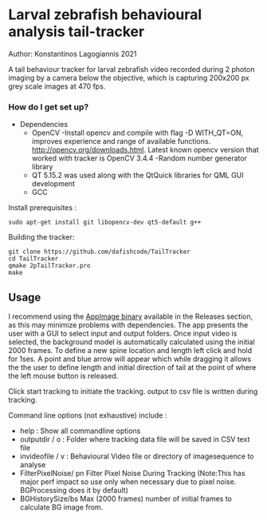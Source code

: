 # Larval zebrafish behavioural analysis tail-tracker 

Author: Konstantinos Lagogiannis 2021

A tail behaviour tracker for larval zebrafish video recorded during 2 photon imaging by a camera below the objective, which is capturing 200x200 px grey scale images at 470 fps.

### How do I get set up? ###
* Dependencies
    - OpenCV
        -Install opencv and compile with flag -D WITH_QT=ON, improves experience and range of available functions.
        http://opencv.org/downloads.html. Latest known opencv version that worked with tracker is OpenCV 3.4.4
        -Random number generator library
    - QT 5.15.2 was used along with the QtQuick libraries for QML GUI development  
    - GCC

Install prerequisites :

```
sudo apt-get install git libopencv-dev qt5-default g++ 
```

Building the tracker:

```
git clone https://github.com/dafishcode/TailTracker
cd TailTracker
qmake 2pTailTracker.pro
make
```


##  Usage 
I recommend using the [AppImage binary](https://github.com/kostasl/TailTracker/releases/download/V1-alpha-kappa/2p-muscope_Tail_Tracker-x86_64-k.AppImage) available in the Releases section, as this may minimize problems with dependencies. 
The app presents the user with a GUI to select input and output folders.
Once input video is selected, the background model is automatically calculated using the initial 2000 frames. 
To define a new spine location and length left click and hold for 1ses. A point and blue arrow will appear which while dragging it allows the the user to define length and initial direction of tail at the point of where the left mouse button is released.

Click start tracking to initiate the tracking. output to csv file is written during tracking. 

Command line options (not exhaustive) include :
 - help : Show all commandline options
 - outputdir  / o :  Folder where tracking data file will be saved in CSV text file
 - invideofile / v :  Behavioural Video file or directory of imagesequence to analyse 
 - FilterPixelNoise/ pn Filter Pixel Noise During Tracking (Note:This has major perf impact so use only when necessary due to pixel noise. BGProcessing does it by default)
 - BGHistorySize/bs Max (2000 frames) number of initial frames to calculate BG image from. 
 
 
 
